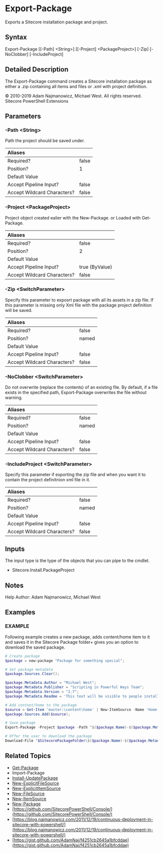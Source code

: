 # Export-Package

Exports a Sitecore installation package and project.

## Syntax

Export-Package \[\[-Path\] &lt;String&gt;\] \[\[-Project\] &lt;PackageProject&gt;\] \[-Zip\] \[-NoClobber\] \[-IncludeProject\]

## Detailed Description

The Export-Package command creates a Sitecore installation package as either a .zip containing all items and files or .xml with project definition.

© 2010-2019 Adam Najmanowicz, Michael West. All rights reserved. Sitecore PowerShell Extensions

## Parameters

### -Path  &lt;String&gt;

Path the project should be saved under.

| Aliases |  |
| :--- | :--- |
| Required? | false |
| Position? | 1 |
| Default Value |  |
| Accept Pipeline Input? | false |
| Accept Wildcard Characters? | false |

### -Project  &lt;PackageProject&gt;

Project object created ealier with the New-Package. or Loaded with Get-Package.

| Aliases |  |
| :--- | :--- |
| Required? | false |
| Position? | 2 |
| Default Value |  |
| Accept Pipeline Input? | true \(ByValue\) |
| Accept Wildcard Characters? | false |

### -Zip  &lt;SwitchParameter&gt;

Specify this parameter to exposrt package with all its assets in a zip file. If this parameter is missing only Xml file with the package project definition will be saved.

| Aliases |  |
| :--- | :--- |
| Required? | false |
| Position? | named |
| Default Value |  |
| Accept Pipeline Input? | false |
| Accept Wildcard Characters? | false |

### -NoClobber  &lt;SwitchParameter&gt;

Do not overwrite \(replace the contents\) of an existing file. By default, if a file exists in the specified path, Export-Package overwrites the file without warning.

| Aliases |  |
| :--- | :--- |
| Required? | false |
| Position? | named |
| Default Value |  |
| Accept Pipeline Input? | false |
| Accept Wildcard Characters? | false |

### -IncludeProject  &lt;SwitchParameter&gt;

Specify this parameter if exporting the zip file and when you want it to contain the project definitnion xml file in it.

| Aliases |  |
| :--- | :--- |
| Required? | false |
| Position? | named |
| Default Value |  |
| Accept Pipeline Input? | false |
| Accept Wildcard Characters? | false |

## Inputs

The input type is the type of the objects that you can pipe to the cmdlet.

* Sitecore.Install.PackageProject 

## Notes

Help Author: Adam Najmanowicz, Michael West

## Examples

### EXAMPLE

Following example creates a new package, adds content/home item to it and saves it in the Sitecore Package folder+ gives you an option to download the saved package.

```powershell
# Create package
$package = new-package "Package for something special";

# Set package metadata
$package.Sources.Clear();

$package.Metadata.Author = "Michael West";
$package.Metadata.Publisher = "Scripting in Powerful Ways Team";
$package.Metadata.Version = "2.7";
$package.Metadata.Readme = 'This text will be visible to people installing your package'

# Add contnet/home to the package
$source = Get-Item 'master:\content\home' | New-ItemSource -Name 'Home Page' -InstallMode Overwrite
$package.Sources.Add($source);

# Save package
Export-Package -Project $package -Path "$($package.Name)-$($package.Metadata.Version).zip" -Zip

# Offer the user to download the package
Download-File "$SitecorePackageFolder\$($package.Name)-$($package.Metadata.Version).zip"
```

## Related Topics

* [Get-Package](get-package.md)
* Import-Package
* [Install-UpdatePackage](install-updatepackage.md)
* [New-ExplicitFileSource](new-explicitfilesource.md)
* [New-ExplicitItemSource](new-explicititemsource.md)
* [New-FileSource](new-filesource.md)
* [New-ItemSource](new-itemsource.md)
* [New-Package](new-package.md)
* [https://github.com/SitecorePowerShell/Console/](https://github.com/SitecorePowerShell/Console/) 
* [https://blog.najmanowicz.com/2011/12/19/continuous-deployment-in-sitecore-with-powershell/](https://blog.najmanowicz.com/2011/12/19/continuous-deployment-in-sitecore-with-powershell/) 
* [https://gist.github.com/AdamNaj/f4251cb2645a1bfcddae](https://gist.github.com/AdamNaj/f4251cb2645a1bfcddae) 

